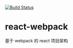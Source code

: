 [![Build Status](https://www.travis-ci.org/Victor-H5/react-webpack.svg?branch=master)](https://www.travis-ci.org/Victor-H5/react-webpack)

# react-webpack

基于 webpack 的 react 项目架构
